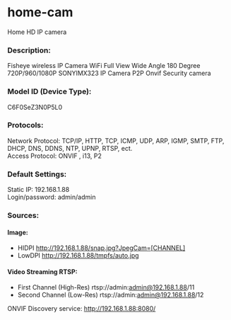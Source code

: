# home-cam
Home HD IP camera

### Description:
Fisheye wireless IP Camera WiFi Full View Wide Angle 180 Degree 720P/960/1080P SONYIMX323 IP Camera P2P Onvif Security camera

### Model ID (Device Type):
C6F0SeZ3N0P5L0

### Protocols:
Network Protocol:	 TCP/IP, HTTP, TCP, ICMP, UDP, ARP, IGMP, SMTP, FTP, DHCP, DNS,  DDNS, NTP, UPNP, RTSP, ect.  
Access Protocol:	 ONVIF , i13, P2  

### Default Settings: 
Static IP: 192.168.1.88  
Login/password: admin/admin

### Sources:

#### Image:
 - HIDPI http://192.168.1.88/snap.jpg?JpegCam=[CHANNEL]
 - LowDPI http://192.168.1.88/tmpfs/auto.jpg

#### Video Streaming RTSP:  
 - First Channel (High-Res) rtsp://admin:admin@192.168.1.88/11
 - Second Channel (Low-Res) rtsp://admin:admin@192.168.1.88/12

ONVIF Discovery service:
http://192.168.1.88:8080/
